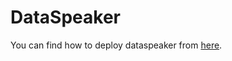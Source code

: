 # DataSpeaker

You can find how to deploy dataspeaker from [here](http://luke06122463.github.io/2015/09/21/dataspeak-deployment/).
